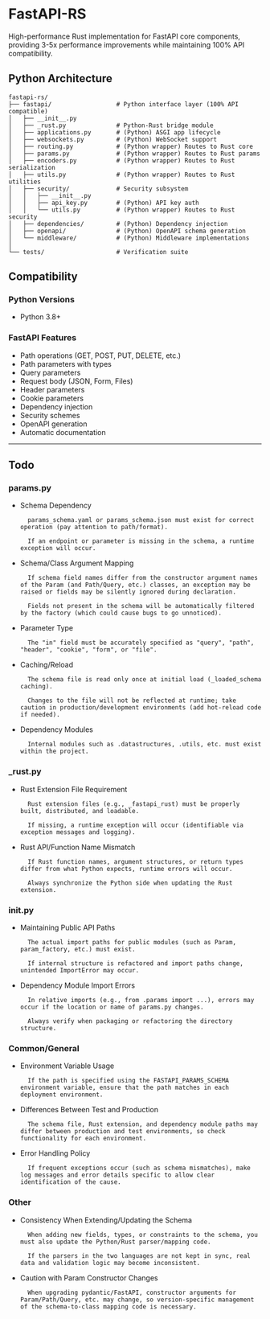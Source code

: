 # FastAPI-RS

High-performance Rust implementation for FastAPI core components, providing 3-5x performance improvements while maintaining 100% API compatibility.


## Python Architecture

```
fastapi-rs/
├── fastapi/                  # Python interface layer (100% API compatible)
│   ├── __init__.py
│   ├── _rust.py              # Python-Rust bridge module
│   ├── applications.py       # (Python) ASGI app lifecycle
│   ├── websockets.py         # (Python) WebSocket support
│   ├── routing.py            # (Python wrapper) Routes to Rust core
│   ├── params.py             # (Python wrapper) Routes to Rust params
│   ├── encoders.py           # (Python wrapper) Routes to Rust serialization
│   ├── utils.py              # (Python wrapper) Routes to Rust utilities
│   ├── security/             # Security subsystem
│   │   ├── __init__.py
│   │   ├── api_key.py        # (Python) API key auth
│   │   └── utils.py          # (Python wrapper) Routes to Rust security
│   ├── dependencies/         # (Python) Dependency injection
│   ├── openapi/              # (Python) OpenAPI schema generation
│   └── middleware/           # (Python) Middleware implementations
│
└── tests/                    # Verification suite
```

## Compatibility

### Python Versions
- Python 3.8+

### FastAPI Features
-  Path operations (GET, POST, PUT, DELETE, etc.)
-  Path parameters with types
-  Query parameters
-  Request body (JSON, Form, Files)
-  Header parameters
-  Cookie parameters
-  Dependency injection
-  Security schemes
-  OpenAPI generation
-  Automatic documentation

---

## Todo

### params.py

- Schema Dependency

        params_schema.yaml or params_schema.json must exist for correct operation (pay attention to path/format).

        If an endpoint or parameter is missing in the schema, a runtime exception will occur.

- Schema/Class Argument Mapping

        If schema field names differ from the constructor argument names of the Param (and Path/Query, etc.) classes, an exception may be raised or fields may be silently ignored during declaration.

        Fields not present in the schema will be automatically filtered by the factory (which could cause bugs to go unnoticed).

- Parameter Type

        The "in" field must be accurately specified as "query", "path", "header", "cookie", "form", or "file".

- Caching/Reload

        The schema file is read only once at initial load (_loaded_schema caching).

        Changes to the file will not be reflected at runtime; take caution in production/development environments (add hot-reload code if needed).

- Dependency Modules

        Internal modules such as .datastructures, .utils, etc. must exist within the project.

### _rust.py

- Rust Extension File Requirement

        Rust extension files (e.g., _fastapi_rust) must be properly built, distributed, and loadable.

        If missing, a runtime exception will occur (identifiable via exception messages and logging).

- Rust API/Function Name Mismatch

        If Rust function names, argument structures, or return types differ from what Python expects, runtime errors will occur.

        Always synchronize the Python side when updating the Rust extension.

### __init__.py

- Maintaining Public API Paths

        The actual import paths for public modules (such as Param, param_factory, etc.) must exist.

        If internal structure is refactored and import paths change, unintended ImportError may occur.

- Dependency Module Import Errors

        In relative imports (e.g., from .params import ...), errors may occur if the location or name of params.py changes.

        Always verify when packaging or refactoring the directory structure.

### Common/General

- Environment Variable Usage

        If the path is specified using the FASTAPI_PARAMS_SCHEMA environment variable, ensure that the path matches in each deployment environment.

- Differences Between Test and Production

        The schema file, Rust extension, and dependency module paths may differ between production and test environments, so check functionality for each environment.

- Error Handling Policy

        If frequent exceptions occur (such as schema mismatches), make log messages and error details specific to allow clear identification of the cause.

### Other

- Consistency When Extending/Updating the Schema

        When adding new fields, types, or constraints to the schema, you must also update the Python/Rust parser/mapping code.

        If the parsers in the two languages are not kept in sync, real data and validation logic may become inconsistent.

- Caution with Param Constructor Changes

        When upgrading pydantic/FastAPI, constructor arguments for Param/Path/Query, etc. may change, so version-specific management of the schema-to-class mapping code is necessary.
